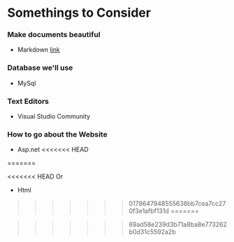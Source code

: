 # Somethings to Consider

### Make documents beautiful 

* Markdown [link](https://github.com/adam-p/markdown-here/wiki/Markdown-Cheatsheet)

### Database we'll use

* MySql

### Text Editors

* Visual Studio Community

### How to go about the Website

* Asp.net
<<<<<<< HEAD
   
=======
  
<<<<<<< HEAD
  Or 

* Html 
>>>>>>> 0178647948555638bb7cea7cc270f3e1afbf131d
=======
 
>>>>>>> 69ad58e239d3b71a8ba8e773262b0d31c5592a2b


